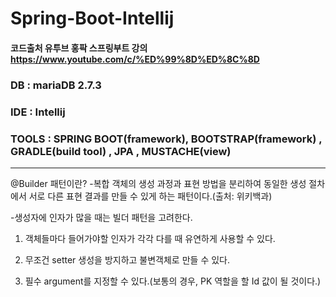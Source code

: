 # Spring-Boot-Intellij
#### 코드출처  유투브 홍팍 스프링부트 강의 https://www.youtube.com/c/%ED%99%8D%ED%8C%8D

### DB : mariaDB 2.7.3
### IDE : Intellij 
### TOOLS : SPRING BOOT(framework), BOOTSTRAP(framework) , GRADLE(build tool) , JPA , MUSTACHE(view)




--------------------------------------------------------------------------------------------------------

@Builder 패턴이란?
-복합 객체의 생성 과정과 표현 방법을 분리하여 동일한 생성 절차에서 서로 다른 표현 결과를 만들 수
있게 하는 패턴이다.(출처: 위키백과)

-생성자에 인자가 많을 때는 빌더 패턴을 고려한다.
1. 객체들마다 들어가야할 인자가 각각 다를 때 유연하게 사용할 수 있다.

2. 무조건 setter 생성을 방지하고 불변객체로 만들 수 있다.

3. 필수 argument를 지정할 수 있다.(보통의 경우, PK 역할을 할 Id 값이 될 것이다.)
 
